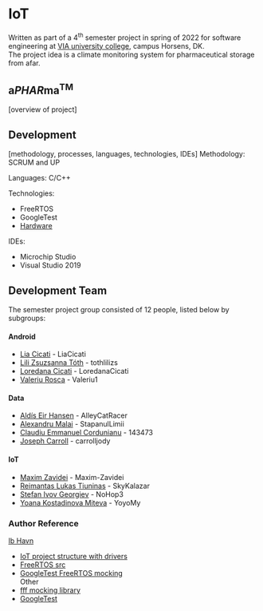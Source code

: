# IoT
Written as part of a 4<sup>th</sup> semester project in spring of 2022 for software engineering at [VIA university college](https://via.dk), campus Horsens, DK.  
The project idea is a climate monitoring system for pharmaceutical storage from afar.

## a*PHAR*ma<sup>TM</sup>
[overview of project]

## Development
[methodology, processes, languages, technologies, IDEs]
Methodology: SCRUM and UP  

Languages: C/C++  

Technologies:  
- FreeRTOS  
- GoogleTest 
- [Hardware](https://github.com/ihavn/IoT_Semester_project/blob/master/HARDWARE-DOC.md) 

IDEs:  
- Microchip Studio  
- Visual Studio 2019

## Development Team
The semester project group consisted of 12 people, listed below by subgroups:

#### Android
- [Lia Cicati](https://github.com/LiaCicati) - LiaCicati  
- [Lili Zsuzsanna Tóth](https://github.com/tothlilizs) - tothlilizs  
- [Loredana Cicati](https://github.com/LoredanaCicati) - LoredanaCicati  
- [Valeriu Rosca](https://github.com/Valeriu1) - Valeriu1  

#### Data
- [Aldís Eir Hansen](https://github.com/AlleyCatRacer) - AlleyCatRacer  
- [Alexandru Malai](https://github.com/StapanulLumii) - StapanulLimii  
- [Claudiu Emmanuel Cordunianu](https://github.com/143473) - 143473  
- [Joseph Carroll](https://github.com/carrolljody) - carrolljody  

#### IoT
- [Maxim Zavidei](https://github.com/Maxim-Zavidei) - Maxim-Zavidei  
- [Reimantas Lukas Tiuninas](https://github.com/SkyKalazar) - SkyKalazar  
- [Stefan Ivov Georgiev](https://github.com/NoHop3) - NoHop3  
- [Yoana Kostadinova Miteva](https://github.com/YoyoMy) - YoyoMy  


### Author Reference
[Ib Havn](https://github.com/ihavn)
- [IoT project structure with drivers](https://github.com/ihavn/IoT_Semester_project)  
- [FreeRTOS src](https://github.com/ihavn/MSVC-FreeRTOS-Template-202012.00)  
- [GoogleTest FreeRTOS mocking](https://github.com/ihavn/GoogleTestDemo/tree/master/VIAFreeRTOSTest)  
Other
- [fff mocking library](https://github.com/meekrosoft/fff)  
- [GoogleTest](https://github.com/google/googletest)  
